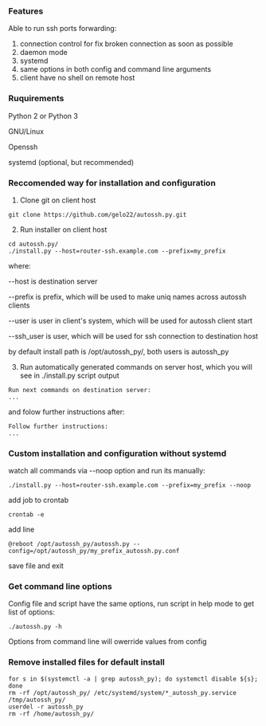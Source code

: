 ### Features

Able to run ssh ports forwarding:

1. connection control for fix broken connection as soon as possible
2. daemon mode
3. systemd
4. same options in both config and command line arguments
5. client have no shell on remote host

### Ruquirements

Python 2 or Python 3

GNU/Linux

Openssh

systemd (optional, but recommended)

### Reccomended way for installation and configuration

1. Clone git on client host
~~~~
git clone https://github.com/gelo22/autossh.py.git
~~~~
2. Run installer on client host
~~~~
cd autossh.py/
./install.py --host=router-ssh.example.com --prefix=my_prefix
~~~~
where:

--host is destination server
 
--prefix is prefix, which will be used to make uniq names across autossh clients

--user is user in client's system, which will be used for autossh client start

--ssh_user is user, which will be used for ssh connection to destination host

by default install path is /opt/autossh_py/, both users is autossh_py

3. Run automatically generated commands on server host, which you will see in ./install.py script output
~~~~
Run next commands on destination server:
...
~~~~
and folow further instructions after:
~~~~
Follow further instructions:
...
~~~~

### Custom installation and configuration without systemd

watch all commands via --noop option and run its manually:
~~~~
./install.py --host=router-ssh.example.com --prefix=my_prefix --noop
~~~~
add job to crontab
~~~~
crontab -e
~~~~
add line
~~~~
@reboot /opt/autossh_py/autossh.py --config=/opt/autossh_py/my_prefix_autossh.py.conf
~~~~
save file and exit

### Get command line options

Config file and script have the same options, run script in help mode to get list of options:
~~~~
./autossh.py -h
~~~~

Options from command line will owerride values from config

### Remove installed files for  default install
~~~~
for s in $(systemctl -a | grep autossh_py); do systemctl disable ${s}; done
rm -rf /opt/autossh_py/ /etc/systemd/system/*_autossh_py.service /tmp/autossh_py/
userdel -r autossh_py
rm -rf /home/autossh_py/
~~~~
